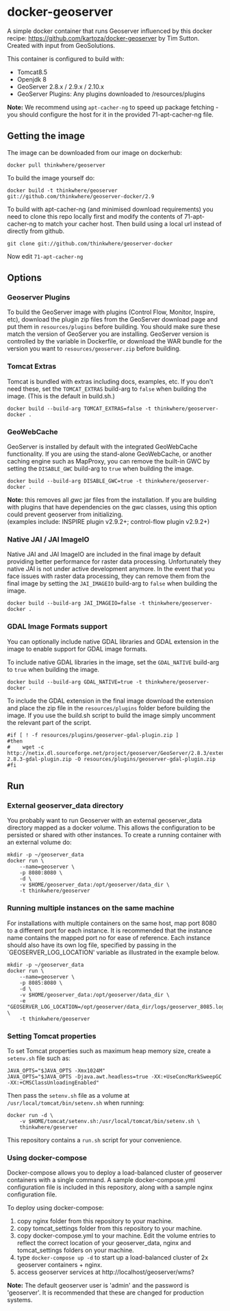 # docker-geoserver

A simple docker container that runs Geoserver influenced by this docker
recipe: https://github.com/kartoza/docker-geoserver by Tim Sutton. Created with input from GeoSolutions.

This container is configured to build with:
* Tomcat8.5
* Openjdk 8 
* GeoServer 2.8.x / 2.9.x / 2.10.x
* GeoServer Plugins: Any plugins downloaded to /resources/plugins


**Note:** We recommend using ``apt-cacher-ng`` to speed up package fetching -
you should configure the host for it in the provided 71-apt-cacher-ng file.

## Getting the image

The image can be downloaded from our image on dockerhub:


```shell
docker pull thinkwhere/geoserver
```

To build the image yourself do:

```shell
docker build -t thinkwhere/geoserver git://github.com/thinkwhere/geoserver-docker/2.9
```

To build with apt-cacher-ng (and minimised download requirements) you need to
clone this repo locally first and modify the contents of 71-apt-cacher-ng to
match your cacher host. Then build using a local url instead of directly from
github.

```shell
git clone git://github.com/thinkwhere/geoserver-docker
```
Now edit ``71-apt-cacher-ng`` 

## Options

### Geoserver Plugins

To build the GeoServer image with plugins (Control Flow, Monitor, Inspire, etc), 
download the plugin zip files from the GeoServer download page and put them in 
`resources/plugins` before building.  You should make sure these match the version of
GeoServer you are installing.
GeoServer version is controlled by the variable in Dockerfile, or download the WAR bundle
for the version you want to `resources/geoserver.zip` before building.

### Tomcat Extras

Tomcat is bundled with extras including docs, examples, etc.  If you don't need these, set
the `TOMCAT_EXTRAS` build-arg to `false` when building the image.  (This is the default in 
build.sh.)

```shell
docker build --build-arg TOMCAT_EXTRAS=false -t thinkwhere/geoserver-docker .
```

### GeoWebCache

GeoServer is installed by default with the integrated GeoWebCache functionality.  If you are using
the stand-alone GeoWebCache, or another caching engine such as MapProxy, you can remove the built-in GWC
by setting the `DISABLE_GWC` build-arg to `true` when building the image.

```shell
docker build --build-arg DISABLE_GWC=true -t thinkwhere/geoserver-docker .
```

**Note:** this removes all *gwc* jar files from the installation. If you are building with plugins that have 
dependencies on the gwc classes, using this option could prevent geoserver from initializing.  
(examples include:  INSPIRE plugin v2.9.2+; control-flow plugin v2.9.2+)

### Native JAI / JAI ImageIO

Native JAI and JAI ImageIO are included in the final image by default providing better
performance for raster data processing. Unfortunately they native JAI is not under active
development anymore. In the event that you face issues with raster data processing,
they can remove them from the final image by setting the `JAI_IMAGEIO` build-arg to `false`
when building the image.

```shell
docker build --build-arg JAI_IMAGEIO=false -t thinkwhere/geoserver-docker .
```

### GDAL Image Formats support

You can optionally include native GDAL libraries and GDAL extension in the image to enable
support for GDAL image formats.

To include native GDAL libraries in the image, set the `GDAL_NATIVE` build-arg to `true`
when building the image.

```shell
docker build --build-arg GDAL_NATIVE=true -t thinkwhere/geoserver-docker .
```

To include the GDAL extension in the final image download the extension and place the zip
file in the `resources/plugins` folder before building the image. If you use the build.sh
script to build the image simply uncomment the relevant part of the script.

```shell
#if [ ! -f resources/plugins/geoserver-gdal-plugin.zip ]
#then
#    wget -c http://netix.dl.sourceforge.net/project/geoserver/GeoServer/2.8.3/extensions/geoserver-2.8.3-gdal-plugin.zip -O resources/plugins/geoserver-gdal-plugin.zip
#fi
```

## Run

### External geoserver_data directory
You probably want to run Geoserver with an external geoserver_data directory mapped as a docker volume.
This allows the configuration to be persisted or shared with other instances. To create a running container 
with an external volume do:

```shell
mkdir -p ~/geoserver_data
docker run \
	--name=geoserver \
	-p 8080:8080 \
	-d \
	-v $HOME/geoserver_data:/opt/geoserver/data_dir \
	-t thinkwhere/geoserver
```

### Running multiple instances on the same machine
For installations with multiple containers on the same host, map port 8080 to a different port for each
instance.  It is recommended that the instance name contains the mapped port no for ease of reference.
Each instance should also have its own log file, specified by passing in the `GEOSERVER_LOG_LOCATION'
variable as illustrated in the example below.

```shell
mkdir -p ~/geoserver_data
docker run \
	--name=geoserver \
	-p 8085:8080 \
	-d \
	-v $HOME/geoserver_data:/opt/geoserver/data_dir \
	-e "GEOSERVER_LOG_LOCATION=/opt/geoserver/data_dir/logs/geoserver_8085.log" \
	-t thinkwhere/geoserver
```

### Setting Tomcat properties

To set Tomcat properties such as maximum heap memory size, create a `setenv.sh` 
file such as:

```shell
JAVA_OPTS="$JAVA_OPTS -Xmx1024M"
JAVA_OPTS="$JAVA_OPTS -Djava.awt.headless=true -XX:+UseConcMarkSweepGC -XX:+CMSClassUnloadingEnabled"
```

Then pass the `setenv.sh` file as a volume at `/usr/local/tomcat/bin/setenv.sh` when running:

```shell
docker run -d \
    -v $HOME/tomcat/setenv.sh:/usr/local/tomcat/bin/setenv.sh \
    thinkwhere/geserver
```

This repository contains a ``run.sh`` script for your convenience.

### Using docker-compose

Docker-compose allows you to deploy a load-balanced cluster of geoserver containers with a single command.  A sample docker-compose.yml configuration file is included in this repository, along with a sample nginx configuration file.

To deploy using docker-compose:

1. copy nginx folder from this repository to your machine.
2. copy tomcat_settings folder from this repository to your machine.
3. copy docker-compose.yml to your machine.  Edit the volume entries to reflect the correct location of your geoserver_data, nginx and tomcat_settings folders on your machine.
4. type `docker-compose up -d`  to start up a load-balanced cluster of 2x geoserver containers + nginx.
5. access geoserver services at  http://localhost/geoserver/wms?

**Note:** The default geoserver user is 'admin' and the password is 'geoserver'.
It is recommended that these are changed for production systems.

